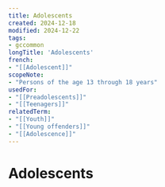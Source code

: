 ```yaml
---
title: Adolescents
created: 2024-12-18
modified: 2024-12-22
tags:
- gccommon
longTitle: 'Adolescents'
french:
- "[[Adolescent]]"
scopeNote:
- "Persons of the age 13 through 18 years"
usedFor:
- "[[Preadolescents]]"
- "[[Teenagers]]"
relatedTerm:
- "[[Youth]]"
- "[[Young offenders]]"
- "[[Adolescence]]"
---
```

# Adolescents
